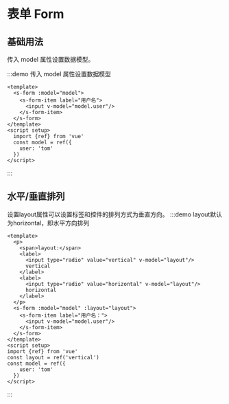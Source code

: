 # 表单 Form

## 基础用法

传入 model 属性设置数据模型。

:::demo 传入 model 属性设置数据模型
```vue
<template>
  <s-form :model="model">
    <s-form-item label="用户名">
      <input v-model="model.user"/>
    </s-form-item>
  </s-form>
</template>
<script setup>
  import {ref} from 'vue'
  const model = ref({
    user: 'tom'
  })
</script>
```
:::

## 水平/垂直排列
设置layout属性可以设置标签和控件的排列方式为垂直方向。
:::demo layout默认为horizontal，即水平方向排列
```vue
<template>
  <p>
    <span>layout:</span>
    <label>
      <input type="radio" value="vertical" v-model="layout"/>
      vertical
    </label>
    <label>
      <input type="radio" value="horizontal" v-model="layout"/>
      horizontal
    </label>
  </p>
  <s-form :model="model" :layout="layout">
    <s-form-item label="用户名：">
      <input v-model="model.user"/>
    </s-form-item>
  </s-form>
</template>
<script setup>
import {ref} from 'vue'
const layout = ref('vertical')
const model = ref({
    user: 'tom'
  })
</script>
```
:::